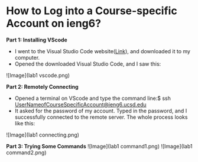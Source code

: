 # How to Log into a Course-specific Account on ieng6?

**Part 1: Installing VScode**
- I went to the Visual Studio Code website([Link](https://code.visualstudio.com)), and downloaded it to my computer.
- Opened the downloaded Visual Studio Code, and I saw this:

![Image](lab1 vscode.png)

**Part 2: Remotely Connecting**
- Opened a terminal on VScode and type the command line:$ ssh UserNameofCourseSpecificAccount@ieng6.ucsd.edu
- It asked for the password of my account. Typed in the password, and I successfully connected to the remote server. The whole process looks like this:

![Image](lab1 connecting.png)

**Part 3: Trying Some Commands**
![Image](lab1 command1.png)
![Image](lab1 command2.png)
